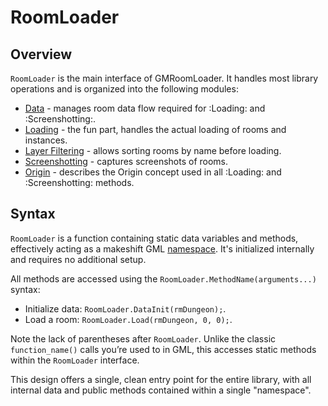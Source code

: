 # RoomLoader

<!-- <h1>
  RoomLoader
  <span style="display:none">RoomLoader</span>
  <a href="https://github.com/glebtsereteli/GMRoomLoader/blob/main/GMRoomLoader/scripts/RoomLoaderMain/RoomLoaderMain.gml" target="_blank">
    <Badge type="info" text="Source Code" />
  </a>
</h1> -->

## Overview

`RoomLoader` is the main interface of GMRoomLoader. It handles most library operations and is organized into the following modules:

- [Data](/pages/api/roomLoader/data) - manages room data flow required for :Loading: and :Screenshotting:.  
- [Loading](/pages/api/roomLoader/loading) - the fun part, handles the actual loading of rooms and instances.  
- [Layer Filtering](/pages/api/roomLoader/layerFiltering) - allows sorting rooms by name before loading.  
- [Screenshotting](/pages/api/roomLoader/screenshotting) - captures screenshots of rooms.
- [Origin](/pages/api/roomLoader/origin) - describes the Origin concept used in all :Loading: and :Screenshotting: methods.

## Syntax
`RoomLoader` is a function containing static data variables and methods, effectively acting as a makeshift GML [namespace](https://learn.microsoft.com/en-us/cpp/cpp/namespaces-cpp?view=msvc-170). It's initialized internally and requires no additional setup.

All methods are accessed using the `RoomLoader.MethodName(arguments...)` syntax:
* Initialize data: `RoomLoader.DataInit(rmDungeon);`.
* Load a room: `RoomLoader.Load(rmDungeon, 0, 0);`.

Note the lack of parentheses after `RoomLoader`. Unlike the classic `function_name()` calls you’re used to in GML, this accesses static methods within the `RoomLoader` interface. 

This design offers a single, clean entry point for the entire library, with all internal data and public methods contained within a single "namespace".
